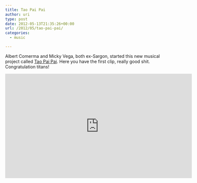 ```yaml
---
title: Tao Pai Pai
author: uri
type: post
date: 2012-05-13T21:35:26+00:00
url: /2012/05/tao-pai-pai/
categories:
  - music

---
```

Albert Comerma and Micky Vega, both ex-Sargon, started this new musical project called [Tao Pai Pai][1]. Here you have the first clip, really good shit. Congratulation titans!

<iframe width="600" height="335" src="http://www.youtube.com/embed/3sgc8M21JWI" frameborder="0" allowfullscreen></iframe>

 [1]: http://www.myspace.com/taopaipairock